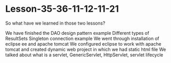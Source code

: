 # Lesson-35-36-11-12-11-21

So what have we learned in those two lessons?

We have finished the DAO design pattern example
Different types of ResultSets
Singleton connection example
We went through installation of eclipse ee and apache tomcat
We configured eclipse to work with apache tomcat and created dynamic web project in which we had static html file
We talked about what is a servlet, GenericServlet, HttpServlet, servlet lifecycle
